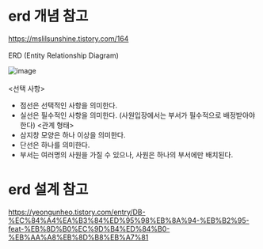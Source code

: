 # erd 개념 참고
https://mslilsunshine.tistory.com/164  
<br>
ERD (Entity Relationship Diagram)

![image](https://github.com/janeess/TIL/assets/111561405/d89d11ee-3192-473c-9cca-21691be6827e)
<br><br>
<선택 사항>
- 점선은 선택적인 사항을 의미한다.
- 실선은 필수적인 사항을 의미한다. (사원입장에서는 부서가 필수적으로 배정받아야 한다)
<관계 형태>
- 삼지창 모양은 하나 이상을 의미한다.
- 단선은 하나를 의미한다.
- 부서는 여러명의 사원을 가질 수 있으나, 사원은 하나의 부서에만 배치된다.


# erd 설계 참고
https://yeongunheo.tistory.com/entry/DB-%EC%84%A4%EA%B3%84%ED%95%98%EB%8A%94-%EB%B2%95-feat-%EB%8D%B0%EC%9D%B4%ED%84%B0-%EB%AA%A8%EB%8D%B8%EB%A7%81
